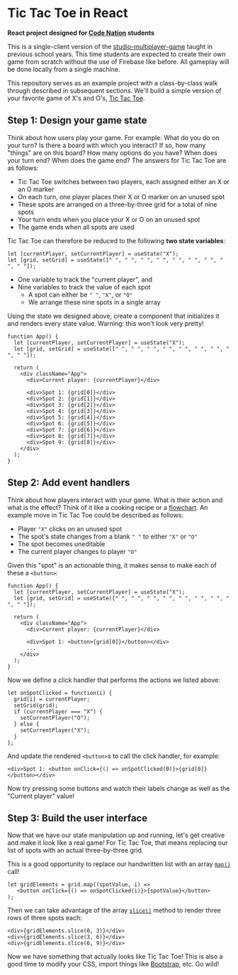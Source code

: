 Tic Tac Toe in React
====================

**React project designed for [Code Nation][code-nation] students**

This is a single-client version of the [studio-multiplayer-game] taught in
previous school years. This time students are expected to create their own game
from scratch without the use of Firebase like before. All gameplay will be done
locally from a single machine.

This repository serves as an example project with a class-by-class walk through
described in subsequent sections. We'll build a simple version of your favorite
game of X's and O's, [Tic Tac Toe][tic-tac-toe].

[code-nation]:https://codenation.org
[studio-multiplayer-game]:https://github.com/jtessler/studio-multiplayer-game
[tic-tac-toe]:https://en.wikipedia.org/wiki/Tic-tac-toe

## Step 1: Design your game state

Think about how users play your game. For example: What do you do on your turn?
Is there a board with which you interact? If so, how many "things" are on this
board? How many options do you have? When does your turn end? When does the
game end? The answers for Tic Tac Toe are as follows:

- Tic Tac Toe switches between two players, each assigned either an X or an O
  marker
- On each turn, one player places their X or O marker on an unused spot
- These spots are arranged on a three-by-three grid for a total of nine spots
- Your turn ends when you place your X or O on an unused spot
- The game ends when all spots are used

Tic Tac Toe can therefore be reduced to the following **two state variables**:

```
let [currentPlayer, setCurrentPlayer] = useState("X");
let [grid, setGrid] = useState([" ", " ", " ", " ", " ", " ", " ", " ", " "]);
```

- One variable to track the "current player", and
- Nine variables to track the value of each spot
  - A spot can either be `" "`, `"X"`, or `"O"`
  - We arrange these nine spots in a single array

Using the state we designed above, create a component that initializes it and
renders every state value. Warning: this won't look very pretty!

```
function App() {
  let [currentPlayer, setCurrentPlayer] = useState("X");
  let [grid, setGrid] = useState([" ", " ", " ", " ", " ", " ", " ", " ", " "]);

  return (
    <div className="App">
      <div>Current player: {currentPlayer}</div>

      <div>Spot 1: {grid[0]}</div>
      <div>Spot 2: {grid[1]}</div>
      <div>Spot 3: {grid[2]}</div>
      <div>Spot 4: {grid[3]}</div>
      <div>Spot 5: {grid[4]}</div>
      <div>Spot 6: {grid[5]}</div>
      <div>Spot 7: {grid[6]}</div>
      <div>Spot 8: {grid[7]}</div>
      <div>Spot 9: {grid[8]}</div>
    </div>
  );
}
```

## Step 2: Add event handlers

Think about how players interact with your game. What is their action and what
is the effect? Think of it like a cooking recipe or a [flowchart]. An example
move in Tic Tac Toe could be described as follows:

- Player `"X"` clicks on an unused spot
- The spot's state changes from a blank `" "` to either `"X"` or `"O"`
- The spot becomes uneditable
- The current player changes to player `"O"`

Given this "spot" is an actionable thing, it makes sense to make each of these
a `<button>`:

```
function App() {
  let [currentPlayer, setCurrentPlayer] = useState("X");
  let [grid, setGrid] = useState([" ", " ", " ", " ", " ", " ", " ", " ", " "]);

  return (
    <div className="App">
      <div>Current player: {currentPlayer}</div>

      <div>Spot 1: <button>{grid[0]}</button></div>
      ...
    </div>
  );
}
```

Now we define a click handler that performs the actions we listed above:

```
let onSpotClicked = function(i) {
  grid[i] = currentPlayer;
  setGrid(grid);
  if (currentPlayer === "X") {
    setCurrentPlayer("O");
  } else {
    setCurrentPlayer("X");
  }
};
```

And update the rendered `<button>`s to call the click handler, for example:

```
<div>Spot 1: <button onClick={() => onSpotClicked(0)}>{grid[0]}</button></div>
```

Now try pressing some buttons and watch their labels change as well as the
"Current player" value!

[flowchart]:https://en.wikipedia.org/wiki/Flowchart

## Step 3: Build the user interface

Now that we have our state manipulation up and running, let's get creative and
make it look like a real game! For Tic Tac Toe, that means replacing our list
of spots with an actual three-by-three grid.

This is a good opportunity to replace our handwritten list with an array
[`map()`][array-map] call!

```
let gridElements = grid.map((spotValue, i) =>
   <button onClick={() => onSpotClicked(i)}>{spotValue}</button>
);
```

Then we can take advantage of the array [`slice()`][array-slice] method to
render three rows of three spots each:

```
<div>{gridElements.slice(0, 3)}</div>
<div>{gridElements.slice(3, 6)}</div>
<div>{gridElements.slice(6, 9)}</div>
```

Now we have something that actually looks like Tic Tac Toe! This is also a good
time to modify your CSS, import things like [Bootstrap], etc. Go wild!

[array-map]:https://developer.mozilla.org/en-US/docs/Web/JavaScript/Reference/Global_Objects/Array/map
[array-slice]:https://developer.mozilla.org/en-US/docs/Web/JavaScript/Reference/Global_Objects/Array/slice
[Bootstrap]:https://getbootstrap.com/
